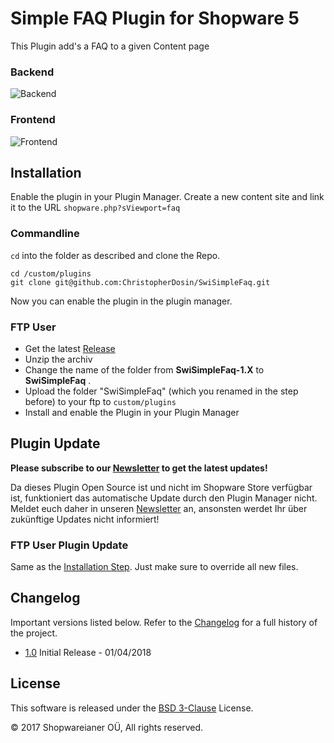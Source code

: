 # Simple FAQ Plugin for Shopware 5
This Plugin add's a FAQ to a given Content page

### Backend
![Backend](http://res.cloudinary.com/dn13zivyk/image/upload/v1522591037/Screenshot_2018-04-01_15.54.58_vspyvu.jpg)

### Frontend
![Frontend](http://res.cloudinary.com/dn13zivyk/image/upload/v1522591037/Screenshot_2018-04-01_15.55.45_hf58ta.jpg)

## Installation
Enable the plugin in your Plugin Manager.
Create a new content site and link it to the URL `shopware.php?sViewport=faq`

### Commandline
`cd` into the folder as described and clone the Repo.
```
cd /custom/plugins
git clone git@github.com:ChristopherDosin/SwiSimpleFaq.git
```

Now you can enable the plugin in the plugin manager.

### FTP User
* Get the latest [Release](https://github.com/ChristopherDosin/SwiSimpleFaq/releases)
* Unzip the archiv
* Change the name of the folder from **SwiSimpleFaq-1.X** to **SwiSimpleFaq** .
* Upload the folder "SwiSimpleFaq" (which you renamed in the step before) to your ftp to `custom/plugins`
* Install and enable the Plugin in your Plugin Manager

## Plugin Update

**Please subscribe to our [Newsletter](http://hostianer.us9.list-manage.com/subscribe?u=4e55406fb502f96bc7d02c0b0&id=fbcf3df405) to get the latest updates!**

Da dieses Plugin Open Source ist und nicht im Shopware Store verfügbar ist, funktioniert das automatische
Update durch den Plugin Manager nicht. Meldet euch daher in unseren [Newsletter](http://hostianer.us9.list-manage.com/subscribe?u=4e55406fb502f96bc7d02c0b0&id=fbcf3df405) an,
ansonsten werdet Ihr über zukünftige Updates nicht informiert!

### FTP User Plugin Update
Same as the [Installation Step](https://github.com/ChristopherDosin/SwiSimpleFaq#ftp-user). Just make sure to override all new files.

## Changelog

Important versions listed below. Refer to the [Changelog](CHANGELOG.md) for a full history of the project.
- [1.0](CHANGELOG.md) Initial Release - 01/04/2018

## License

This software is released under the [BSD 3-Clause](LICENSE) License.

© 2017 Shopwareianer OÜ, All rights reserved.
